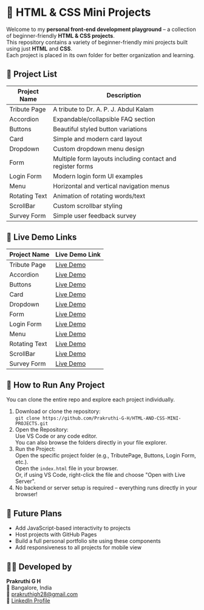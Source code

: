 # 🎨 HTML & CSS Mini Projects

Welcome to my **personal front-end development playground** – a collection of beginner-friendly **HTML & CSS projects**.  
This repository contains a variety of beginner-friendly mini projects built using just **HTML** and **CSS**.  
Each project is placed in its own folder for better organization and learning.

## 📁 Project List

| Project Name         | Description                                  |
|----------------------|----------------------------------------------|
| Tribute Page         | A tribute to Dr. A. P. J. Abdul Kalam         |
| Accordion            | Expandable/collapsible FAQ section           |
| Buttons              | Beautiful styled button variations           |
| Card                 | Simple and modern card layout                 |
| Dropdown             | Custom dropdown menu design                  |
| Form                 | Multiple form layouts including contact and register forms|
| Login Form           | Modern login form UI examples                              |
| Menu                 | Horizontal and vertical navigation menus           |
| Rotating Text        | Animation of rotating words/text             |
| ScrollBar            | Custom scrollbar styling                     |
| Survey Form          | Simple user feedback survey                  |

## 🔗 Live Demo Links

| Project Name         | Live Demo Link                                                   |
|----------------------|-----------------------------------------------------------------|
| Tribute Page         | [Live Demo](https://prakruthi-g-h.github.io/HTML-AND-CSS-PROJECT/TributePage/)         |
| Accordion            | [Live Demo](https://prakruthi-g-h.github.io/HTML-AND-CSS-PROJECT/Accordion%20page/)    |
| Buttons              | [Live Demo](https://prakruthi-g-h.github.io/HTML-AND-CSS-PROJECT/Buttons/)              |
| Card                 | [Live Demo](https://prakruthi-g-h.github.io/HTML-AND-CSS-PROJECT/Card/)                 |
| Dropdown             | [Live Demo](https://prakruthi-g-h.github.io/HTML-AND-CSS-PROJECT/Dropdown/)             |
| Form                 | [Live Demo](https://prakruthi-g-h.github.io/HTML-AND-CSS-PROJECT/Form/)                 |
| Login Form           | [Live Demo](https://prakruthi-g-h.github.io/HTML-AND-CSS-PROJECT/Login%20Form/)         |
| Menu                 | [Live Demo](https://prakruthi-g-h.github.io/HTML-AND-CSS-PROJECT/Menu/)                 |
| Rotating Text        | [Live Demo](https://prakruthi-g-h.github.io/HTML-AND-CSS-PROJECT/Rotating%20Text/)      |
| ScrollBar            | [Live Demo](https://prakruthi-g-h.github.io/HTML-AND-CSS-PROJECT/ScrollBar/)            |
| Survey Form          | [Live Demo](https://prakruthi-g-h.github.io/HTML-AND-CSS-PROJECT/Survey%20Form/)        |

## 🚀 How to Run Any Project

You can clone the entire repo and explore each project individually.

1. Download or clone the repository:  
   `git clone https://github.com/Prakruthi-G-H/HTML-AND-CSS-MINI-PROJECTS.git`
2. Open the Repository:  
   Use VS Code or any code editor.  
   You can also browse the folders directly in your file explorer.
3. Run the Project:  
   Open the specific project folder (e.g., TributePage, Buttons, Login Form, etc.).  
   Open the `index.html` file in your browser.  
   Or, if using VS Code, right-click the file and choose "Open with Live Server".
4. No backend or server setup is required – everything runs directly in your browser!

## 🚧 Future Plans

- Add JavaScript-based interactivity to projects  
- Host projects with GitHub Pages  
- Build a full personal portfolio site using these components  
- Add responsiveness to all projects for mobile view

## 👩‍💻 Developed by

**Prakruthi G H**  
📍 Bangalore, India  
📧 prakruthigh28@gmail.com  
🔗 [LinkedIn Profile](https://www.linkedin.com/in/prakruthi-g-h)
